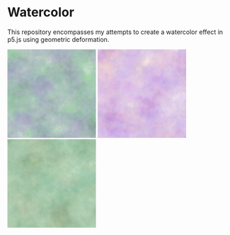 # Watercolor
This repository encompasses my attempts to create a watercolor effect in p5.js using geometric deformation.


<img src="/CanvasWatercolor/Pics/exampleoutput9.png" alt="Example Output" width="200" height="200"> <img src="/CanvasWatercolor/Pics/exampleoutput6.png" alt="Example Output" width="200" height="200"> <img src="/CanvasWatercolor/Pics/exampleoutput8.png" alt="Example Output" width="200" height="200">

